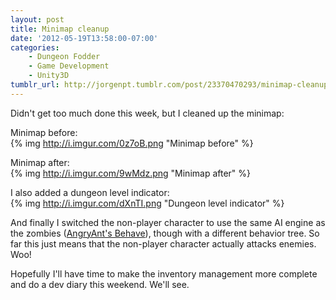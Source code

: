 ```yaml
---
layout: post
title: Minimap cleanup
date: '2012-05-19T13:58:00-07:00'
categories:
    - Dungeon Fodder
    - Game Development
    - Unity3D
tumblr_url: http://jorgenpt.tumblr.com/post/23370470293/minimap-cleanup
---
```


Didn't get too much done this week, but I cleaned up the minimap:

Minimap before:  
{% img http://i.imgur.com/0z7oB.png "Minimap before" %}

Minimap after:  
{% img http://i.imgur.com/9wMdz.png "Minimap after" %}

  
I also added a dungeon level indicator:  
{% img http://i.imgur.com/dXnTI.png "Dungeon level indicator" %}

And finally I switched the non-player character to use the same AI engine as the zombies ([AngryAnt's Behave](http://angryant.com/behave)), though with a different behavior tree. So far this just means that the non-player character actually attacks enemies. Woo!

Hopefully I'll have time to make the inventory management more complete and do a dev diary this weekend. We'll see.
